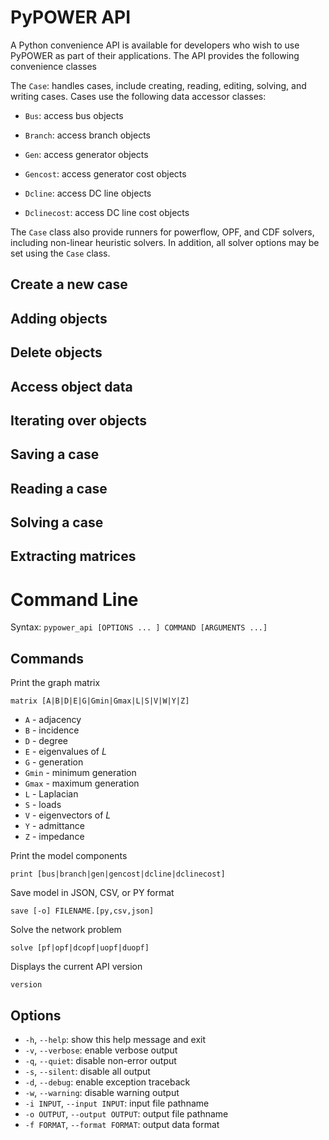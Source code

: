 # PyPOWER API

A Python convenience API is available for developers who wish to use PyPOWER as part of their applications.  The API provides the following convenience classes

The `Case`: handles cases, include creating, reading, editing, solving, and writing cases. Cases use the following data accessor classes:

* `Bus`: access bus objects

* `Branch`: access branch objects

* `Gen`: access generator objects

* `Gencost`: access generator cost objects

* `Dcline`: access DC line objects

* `Dclinecost`: access DC line cost objects

The `Case` class also provide runners for powerflow, OPF, and CDF solvers, including non-linear heuristic solvers.  In addition, all solver options may be set using the `Case` class.

## Create a new case

## Adding objects

## Delete objects

## Access object data

## Iterating over objects

## Saving a case

## Reading a case

## Solving a case

## Extracting matrices

# Command Line

Syntax: `pypower_api [OPTIONS ... ] COMMAND [ARGUMENTS ...]`

## Commands

  Print the graph matrix

    matrix [A|B|D|E|G|Gmin|Gmax|L|S|V|W|Y|Z]

  * `A` - adjacency
  * `B` - incidence
  * `D` - degree
  * `E` - eigenvalues of $L$
  * `G` - generation
  * `Gmin` - minimum generation
  * `Gmax` - maximum generation
  * `L` - Laplacian
  * `S` - loads
  * `V` - eigenvectors of $L$
  * `Y` - admittance
  * `Z` - impedance

  Print the model components

    print [bus|branch|gen|gencost|dcline|dclinecost]

  Save model in JSON, CSV, or PY format

    save [-o] FILENAME.[py,csv,json]

  Solve the network problem

    solve [pf|opf|dcopf|uopf|duopf]

  Displays the current API version

    version

## Options

  * `-h`, `--help`: show this help message and exit
  * `-v`, `--verbose`: enable verbose output
  * `-q`, `--quiet`: disable non-error output
  * `-s`, `--silent`: disable all output
  * `-d`, `--debug`: enable exception traceback
  * `-w`, `--warning`: disable warning output
  * `-i INPUT`, `--input INPUT`: input file pathname
  * `-o OUTPUT`, `--output OUTPUT`: output file pathname
  * `-f FORMAT`, `--format FORMAT`: output data format

